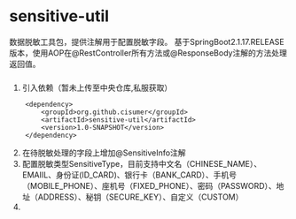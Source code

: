 # sensitive-util
数据脱敏工具包，提供注解用于配置脱敏字段。
基于SpringBoot2.1.17.RELEASE版本，使用AOP在@RestController所有方法或@ResponseBody注解的方法处理返回值。
###
1. 引入依赖（暂未上传至中央仓库,私服获取）
```
	<dependency>
		<groupId>org.github.cisumer</groupId>
  		<artifactId>sensitive-util</artifactId>
  		<version>1.0-SNAPSHOT</version>
	</dependency>
```
2. 在待脱敏处理的字段上增加@SensitiveInfo注解
3. 配置脱敏类型SensitiveType，目前支持中文名（CHINESE_NAME）、EMAIIL、身份证(ID_CARD)、银行卡（BANK_CARD）、手机号（MOBILE_PHONE）、座机号（FIXED_PHONE）、密码（PASSWORD）、地址（ADDRESS）、秘钥（SECURE_KEY）、自定义（CUSTOM）
4. 
